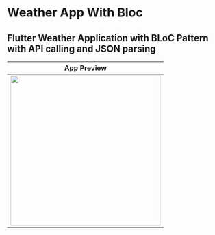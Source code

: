 # Weather App With Bloc

## Flutter Weather Application with BLoC Pattern with API calling and JSON parsing


|              App Preview             |  
| :----------------------------------: | 
| <img src="https://github.com/MohammadLashkari/todo-app/assets/112802776/6ca1201f-8b2d-4885-9846-58d4b95e8d5d" width="350"></a> |

